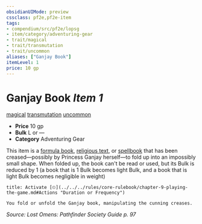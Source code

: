 ```yaml
---
obsidianUIMode: preview
cssclass: pf2e,pf2e-item
tags:
- compendium/src/pf2e/lopsg
- item/category/adventuring-gear
- trait/magical
- trait/transmutation
- trait/uncommon
aliases: ["Ganjay Book"]
itemLevel: 1
price: 10 gp
---
```

# Ganjay Book *Item 1*  
[magical](../../../rules/traits/magical.md)  [transmutation](../../../rules/traits/transmutation.md)  [uncommon](../../../rules/traits/uncommon.md)  

- **Price** 10 gp
- **Bulk** L or —
- **Category** Adventuring Gear

This item is a [formula book](formula-book-blank.md), [religious text](religious-text.md), or [spellbook](spellbook-blank.md) that has been creased—possibly by Princess Ganjay herself—to fold up into an impossibly small shape. When folded up, the book can't be read or used, but its Bulk is reduced by 1 (a book that is 1 Bulk becomes light Bulk, and a book that is light Bulk becomes negligible in weight)

```ad-embed-ability
title: Activate [⏲](../../../rules/core-rulebook/chapter-9-playing-the-game.md#Actions "Duration or Frequency")

You fold or unfold the Ganjay book, manipulating the cunning creases.
```

*Source: Lost Omens: Pathfinder Society Guide p. 97*
